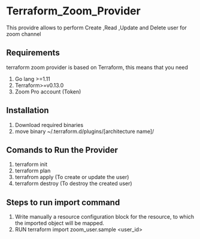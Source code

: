 # Terraform_Zoom_Provider

This providre allows to perform Create ,Read ,Update and Delete user for zoom channel

## Requirements

terraform zoom provider is based on Terraform, this means that you need

1. Go lang >=1.11 <br>
2. Terraform>=v0.13.0 <br/>
3. Zoom Pro account (Token)

## Installation

1. Download required binaries<br>
2. move binary ~/.terraform.d/plugins/[architecture name]/

## Comands to Run the Provider

1. terraform init <br/>
2. terraform plan <br>
3. terrafrom apply (To create or update the user)<br>
4. terraform destroy (To destroy the created user)<br>

## Steps to run import command

1. Write manually a resource configuration block for the resource, to which the imported object will be mapped.
2. RUN terraform import zoom_user.sample <user_id> 